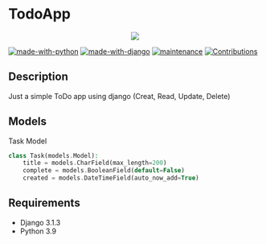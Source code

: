 # TodoApp
<p align='center'>  
  <img src="https://i.imgur.com/hIWbNXU.png">  
</p>

[![made-with-python](https://img.shields.io/badge/Made%20with-Python-1f425f.svg)](https://www.python.org/)
[![made-with-django](https://img.shields.io/badge/Made%20with-django-156741.svg)](https://www.djangoproject.com/)
[![maintenance](https://img.shields.io/badge/Maintenance%20intended-Maybe-orange.svg)]()
[![Contributions](https://img.shields.io/badge/Contributions-Open-green.svg)](https://github.com/IlyasDiker/TodoApp/pulls)

## Description
Just a simple ToDo app using django (Creat, Read, Update, Delete)


## Models
Task Model
```php
class Task(models.Model):
    title = models.CharField(max_length=200)
    complete = models.BooleanField(default=False)
    created = models.DateTimeField(auto_now_add=True)
```

## Requirements
- Django 3.1.3
- Python 3.9